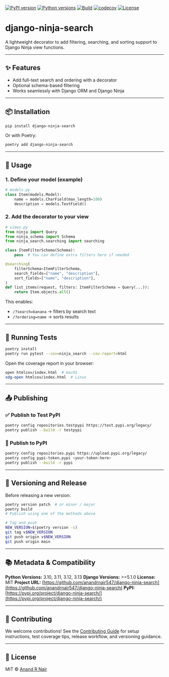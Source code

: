 [![PyPI version](https://img.shields.io/pypi/v/django-ninja-search.svg)](https://pypi.org/project/django-ninja-search/)
[![Python versions](https://img.shields.io/pypi/pyversions/django-ninja-search.svg)](https://pypi.org/project/django-ninja-search/)
[![Build](https://github.com/anandrnair547/django-ninja-search/actions/workflows/test.yml/badge.svg)](https://github.com/anandrnair547/django-ninja-search/actions)
[![codecov](https://codecov.io/gh/anandrnair547/django-ninja-search/branch/main/graph/badge.svg)](https://codecov.io/gh/anandrnair547/django-ninja-search)
[![License](https://img.shields.io/github/license/anandrnair547/django-ninja-search.svg)](https://github.com/anandrnair547/django-ninja-search/blob/main/LICENSE)

# django-ninja-search

A lightweight decorator to add filtering, searching, and sorting support to Django Ninja view functions.

---

## ✨ Features

* Add full-text search and ordering with a decorator
* Optional schema-based filtering
* Works seamlessly with Django ORM and Django Ninja

---

## 📦 Installation

```bash
pip install django-ninja-search
```

Or with Poetry:

```bash
poetry add django-ninja-search
```

---

## 🚀 Usage

### 1. Define your model (example)

```python
# models.py
class Item(models.Model):
    name = models.CharField(max_length=100)
    description = models.TextField()
```

### 2. Add the decorator to your view

```python
# views.py
from ninja import Query
from ninja_schema import Schema
from ninja_search.searching import searching

class ItemFilterSchema(Schema):
    pass  # You can define extra filters here if needed

@searching(
    filterSchema=ItemFilterSchema,
    search_fields=["name", "description"],
    sort_fields=["name", "description"],
)
def list_items(request, filters: ItemFilterSchema = Query(...)):
    return Item.objects.all()
```

This enables:

* `/?search=banana` → filters by search text
* `/?ordering=name` → sorts results

---

## 🧪 Running Tests

```bash
poetry install
poetry run pytest --cov=ninja_search --cov-report=html
```

Open the coverage report in your browser:

```bash
open htmlcov/index.html  # macOS
xdg-open htmlcov/index.html  # Linux
```

---

## 📤 Publishing

### ✅ Publish to Test PyPI

```bash
poetry config repositories.testpypi https://test.pypi.org/legacy/
poetry publish --build -r testpypi
```

### 🚀 Publish to PyPI

```bash
poetry config repositories.pypi https://upload.pypi.org/legacy/
poetry config pypi-token.pypi <your-token-here>
poetry publish --build -r pypi
```

---

## 🔁 Versioning and Release

Before releasing a new version:

```bash
poetry version patch  # or minor / major
poetry build
# Publish using one of the methods above

# Tag and push
NEW_VERSION=$(poetry version -s)
git tag v$NEW_VERSION
git push origin v$NEW_VERSION
git push origin main
```

---

## 📚 Metadata & Compatibility

**Python Versions:** 3.10, 3.11, 3.12, 3.13
**Django Versions:** >=5.1.0
**License:** MIT
**Project URL:** [https://github.com/anandrnair547/django-ninja-search](https://github.com/anandrnair547/django-ninja-search)
**PyPI:** [https://pypi.org/project/django-ninja-search/](https://pypi.org/project/django-ninja-search/)

---

## 🤝 Contributing

We welcome contributions! See the [Contributing Guide](https://github.com/anandrnair547/django-ninja-search/blob/main/CONTRIBUTING.md) for setup instructions, test coverage tips, release workflow, and versioning guidance.

---

## 🧾 License

MIT © [Anand R Nair](https://github.com/anandrnair547)
